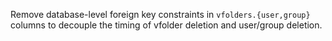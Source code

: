 Remove database-level foreign key constraints in `vfolders.{user,group}` columns to decouple the timing of vfolder deletion and user/group deletion.
